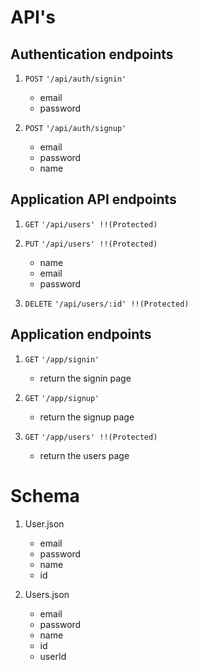# API's

## Authentication endpoints

1. `POST` `'/api/auth/signin'`

   - email
   - password

2. `POST` `'/api/auth/signup'`

   - email
   - password
   - name

## Application API endpoints

1. `GET` `'/api/users' !!(Protected)`

2. `PUT` `'/api/users' !!(Protected)`

   - name
   - email
   - password

3. `DELETE` `'/api/users/:id' !!(Protected)`

## Application endpoints

1. `GET` `'/app/signin'`

   - return the signin page

2. `GET` `'/app/signup'`

   - return the signup page

3. `GET` `'/app/users' !!(Protected)`
   - return the users page

# Schema

1. User.json

   - email
   - password
   - name
   - id

2. Users.json
   - email
   - password
   - name
   - id
   - userId
   
